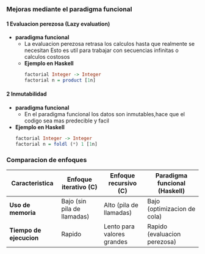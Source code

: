 ### Mejoras mediante el paradigma funcional
#### 1 Evaluacion perezosa (Lazy evaluation)
 - **paradigma funcional**
     - La evaluacion perezosa retrasa los calculos hasta que realmente se necesitan Esto es util para trabajar con secuencias infinitas o calculos costosos
   - **Ejemplo en Haskell**
     ```haskell
     factorial Integer -> Integer
     factorial n = product [1n]
     ```

#### 2 Inmutabilidad
   - **paradigma funcional**
     - En el paradigma funcional los datos son inmutables,hace que el codigo sea mas predecible y facil 
   - **Ejemplo en Haskell**
     ```haskell
     factorial Integer -> Integer
     factorial n = foldl (*) 1 [1n]
     ```

### Comparacion de enfoques

| Caracteristica               | Enfoque iterativo (C)       | Enfoque recursivo (C)       | Paradigma funcional (Haskell) |
|------------------------------|-----------------------------|-----------------------------|-------------------------------|
| **Uso de memoria**           | Bajo (sin pila de llamadas) | Alto (pila de llamadas)     | Bajo (optimizacion de cola)   |
| **Tiempo de ejecucion**      | Rapido                     | Lento para valores grandes  | Rapido (evaluacion perezosa)  |

